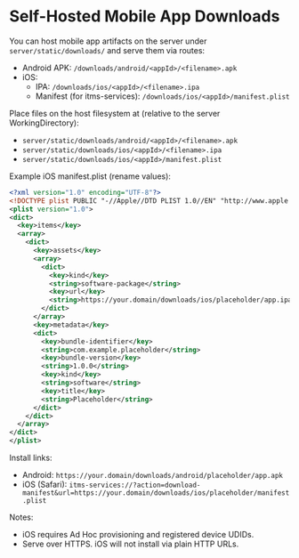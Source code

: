 # Self-Hosted Mobile App Downloads

You can host mobile app artifacts on the server under `server/static/downloads/` and serve them via routes:

- Android APK: `/downloads/android/<appId>/<filename>.apk`
- iOS:
  - IPA: `/downloads/ios/<appId>/<filename>.ipa`
  - Manifest (for itms-services): `/downloads/ios/<appId>/manifest.plist`

Place files on the host filesystem at (relative to the server WorkingDirectory):

- `server/static/downloads/android/<appId>/<filename>.apk`
- `server/static/downloads/ios/<appId>/<filename>.ipa`
- `server/static/downloads/ios/<appId>/manifest.plist`

Example iOS manifest.plist (rename values):

```xml
<?xml version="1.0" encoding="UTF-8"?>
<!DOCTYPE plist PUBLIC "-//Apple//DTD PLIST 1.0//EN" "http://www.apple.com/DTDs/PropertyList-1.0.dtd">
<plist version="1.0">
<dict>
  <key>items</key>
  <array>
    <dict>
      <key>assets</key>
      <array>
        <dict>
          <key>kind</key>
          <string>software-package</string>
          <key>url</key>
          <string>https://your.domain/downloads/ios/placeholder/app.ipa</string>
        </dict>
      </array>
      <key>metadata</key>
      <dict>
        <key>bundle-identifier</key>
        <string>com.example.placeholder</string>
        <key>bundle-version</key>
        <string>1.0.0</string>
        <key>kind</key>
        <string>software</string>
        <key>title</key>
        <string>Placeholder</string>
      </dict>
    </dict>
  </array>
</dict>
</plist>
```

Install links:

- Android: `https://your.domain/downloads/android/placeholder/app.apk`
- iOS (Safari): `itms-services://?action=download-manifest&url=https://your.domain/downloads/ios/placeholder/manifest.plist`

Notes:
- iOS requires Ad Hoc provisioning and registered device UDIDs.
- Serve over HTTPS. iOS will not install via plain HTTP URLs.
